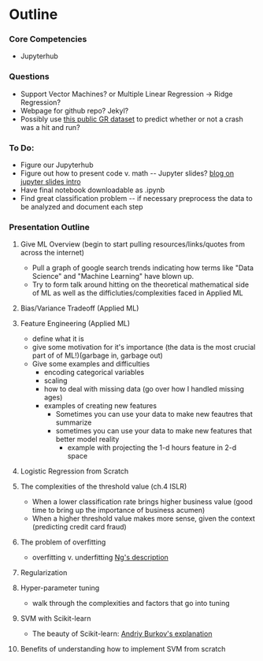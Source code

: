 # Outline

### Core Competencies
* Jupyterhub


### Questions
* Support Vector Machines? or Multiple Linear Regression -> Ridge Regression?
* Webpage for github repo? Jekyl?
* Possibly use [this public GR dataset](http://grdata-grandrapids.opendata.arcgis.com/datasets/cgr-crash-data?selectedAttribute=HITANDRUN) to predict whether or not a crash was a hit and run?

### To Do:
* Figure our Jupyterhub
* Figure out how to present code v. math -- Jupyter slides? [blog on jupyter slides intro](https://medium.com/@mjspeck/presenting-code-using-jupyter-notebook-slides-a8a3c3b59d67)
* Have final notebook downloadable as .ipynb
* Find great classification problem -- if necessary preprocess the data to be analyzed and document each step

### Presentation Outline

1. Give ML Overview (begin to start pulling resources/links/quotes from across the internet)

    * Pull a graph of google search trends indicating how terms like "Data Science" and "Machine Learning" have blown up. 
    * Try to form talk around hitting on the theoretical mathematical side of ML as well as the difficluties/complexities faced in Applied ML
    
2. Bias/Variance Tradeoff (Applied ML)

3. Feature Engineering (Applied ML)

    * define what it is
    * give some motivation for it's importance (the data is the most crucial part of of ML!)(garbage in, garbage out)
    * Give some examples and difficulties
        * encoding categorical variables
        * scaling 
        * how to deal with missing data (go over how I handled missing ages)
        * examples of creating new features
            * Sometimes you can use your data to make new feautres that summarize
            * sometimes you can use your data to make new features that better model reality
                * example with projecting the 1-d hours feature in 2-d space



3. Logistic Regression from Scratch
1. The complexities of the threshold value (ch.4 ISLR)

    * When a lower classification rate brings higher business value (good time to bring up the importance of business acumen)
    * When a higher threshold value makes more sense, given the context (predicting credit card fraud)

4. The problem of overfitting

    * overfitting v. underfitting [Ng's description](https://www.coursera.org/learn/machine-learning/lecture/ACpTQ/the-problem-of-overfitting)
    
5. Regularization

1. Hyper-parameter tuning

    * walk through the complexities and factors that go into tuning
    
4. SVM with Scikit-learn

    * The beauty of Scikit-learn: [Andriy Burkov's explanation](https://www.linkedin.com/feed/update/urn:li:activity:6414996287057461248)


5. Benefits of understanding how to implement SVM from scratch


